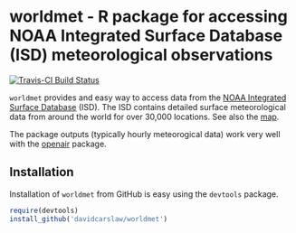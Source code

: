 # worldmet - R package for accessing NOAA Integrated Surface Database (ISD) meteorological observations

[![Travis-CI Build Status](https://travis-ci.org/davidcarslaw/worldmet.svg?branch=master)](https://travis-ci.org/davidcarslaw/worldmet)

`worldmet` provides and easy way to access data from the [NOAA Integrated
Surface Database](https://www.ncdc.noaa.gov/isd) (ISD). The ISD contains detailed surface
meteorological data from around the world for over 30,000
locations. See also the
[map](https://gis.ncdc.noaa.gov/map/viewer/#app=cdo&cfg=cdo&theme=hourly&layers=1).

The package outputs (typically hourly meteorogical data) work very
well with the [openair](https://github.com/davidcarslaw/openair) package.

## Installation

Installation of `worldmet` from GitHub is easy using the `devtools`
package.

```R
require(devtools)
install_github('davidcarslaw/worldmet')
```

